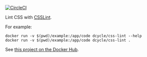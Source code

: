 [![CircleCI](https://circleci.com/gh/dcycle/docker-css-lint.svg?style=svg)](https://circleci.com/gh/dcycle/docker-css-lint)

Lint CSS with [CSSLint](https://github.com/CSSLint/csslint).

For example:

    docker run -v $(pwd)/example:/app/code dcycle/css-lint --help
    docker run -v $(pwd)/example:/app/code dcycle/css-lint .

See [this project on the Docker Hub](https://hub.docker.com/r/dcycle/css-lint/).
